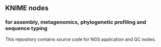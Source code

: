 ## KNIME nodes 
### for assembly, metagenomics, phylogenetic profiling and sequence typing
This repository contains source code for NGS application and QC nodes.


